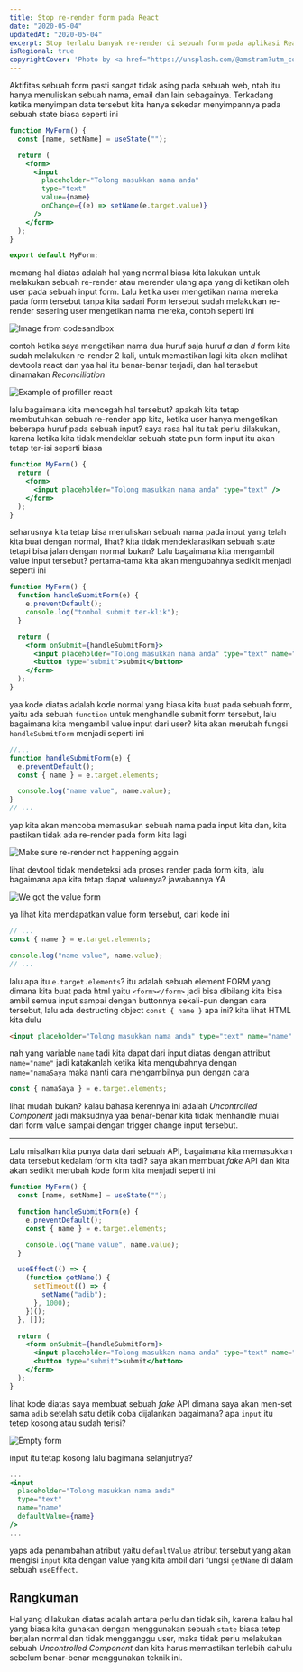 ```yaml
---
title: Stop re-render form pada React
date: "2020-05-04"
updatedAt: "2020-05-04"
excerpt: Stop terlalu banyak re-render di sebuah form pada aplikasi React
isRegional: true
copyrightCover: 'Photo by <a href="https://unsplash.com/@amstram?utm_content=creditCopyText&utm_medium=referral&utm_source=unsplash">Scott Graham</a> on <a href="https://unsplash.com/photos/man-writing-on-paper-OQMZwNd3ThU?utm_content=creditCopyText&utm_medium=referral&utm_source=unsplash">Unsplash</a> '
---
```


Aktifitas sebuah form pasti sangat tidak asing pada sebuah web, ntah itu hanya menuliskan sebuah nama, email dan lain sebagainya. Terkadang ketika menyimpan data tersebut kita hanya sekedar menyimpannya pada sebuah state biasa seperti ini

```jsx
function MyForm() {
  const [name, setName] = useState("");

  return (
    <form>
      <input
        placeholder="Tolong masukkan nama anda"
        type="text"
        value={name}
        onChange={(e) => setName(e.target.value)}
      />
    </form>
  );
}

export default MyForm;
```

memang hal diatas adalah hal yang normal biasa kita lakukan untuk melakukan sebuah re-render atau merender ulang apa yang di ketikan oleh user pada sebuah input form. Lalu ketika user mengetikan nama mereka pada form tersebut tanpa kita sadari Form tersebut sudah melakukan re-render sesering user mengetikan nama mereka, contoh seperti ini

![Image from codesandbox](./image-one.png)

contoh ketika saya mengetikan nama dua huruf saja huruf _a_ dan _d_ form kita sudah melakukan re-render 2 kali, untuk memastikan lagi kita akan melihat devtools react dan yaa hal itu benar-benar terjadi, dan hal tersebut dinamakan _Reconciliation_

![Example of profiller react](./image-two.png)

lalu bagaimana kita mencegah hal tersebut? apakah kita tetap membutuhkan sebuah re-render app kita, ketika user hanya mengetikan beberapa huruf pada sebuah input? saya rasa hal itu tak perlu dilakukan, karena ketika kita tidak mendeklar sebuah state pun form input itu akan tetap ter-isi seperti biasa

```jsx
function MyForm() {
  return (
    <form>
      <input placeholder="Tolong masukkan nama anda" type="text" />
    </form>
  );
}
```

seharusnya kita tetap bisa menuliskan sebuah nama pada input yang telah kita buat dengan normal, lihat? kita tidak mendeklarasikan sebuah state tetapi bisa jalan dengan normal bukan? Lalu bagaimana kita mengambil value input tersebut? pertama-tama kita akan mengubahnya sedikit menjadi seperti ini

```jsx
function MyForm() {
  function handleSubmitForm(e) {
    e.preventDefault();
    console.log("tombol submit ter-klik");
  }

  return (
    <form onSubmit={handleSubmitForm}>
      <input placeholder="Tolong masukkan nama anda" type="text" name="name" />
      <button type="submit">submit</button>
    </form>
  );
}
```

yaa kode diatas adalah kode normal yang biasa kita buat pada sebuah form, yaitu ada sebuah `function` untuk menghandle submit form tersebut, lalu bagaimana kita mengambil value input dari user? kita akan merubah fungsi `handleSubmitForm` menjadi seperti ini

```jsx
//...
function handleSubmitForm(e) {
  e.preventDefault();
  const { name } = e.target.elements;

  console.log("name value", name.value);
}
// ...
```

yap kita akan mencoba memasukan sebuah nama pada input kita dan, kita pastikan tidak ada re-render pada form kita lagi

![Make sure re-render not happening aggain](./image-four.png)

lihat devtool tidak mendeteksi ada proses render pada form kita, lalu bagaimana apa kita tetap dapat valuenya? jawabannya YA

![We got the value form](./image-five.png)

ya lihat kita mendapatkan value form tersebut, dari kode ini

```jsx
// ...
const { name } = e.target.elements;

console.log("name value", name.value);
// ...
```

lalu apa itu `e.target.elements`? itu adalah sebuah element FORM yang dimana kita buat pada html yaitu `<form></form>` jadi bisa dibilang kita bisa ambil semua input sampai dengan buttonnya sekali-pun dengan cara tersebut, lalu ada destructing object `const { name }` apa ini? kita lihat HTML kita dulu

```html
<input placeholder="Tolong masukkan nama anda" type="text" name="name" />
```

nah yang variable `name` tadi kita dapat dari input diatas dengan attribut `name="name"` jadi katakanlah ketika kita mengubahnya dengan `name="namaSaya` maka nanti cara mengambilnya pun dengan cara

```js
const { namaSaya } = e.target.elements;
```

lihat mudah bukan? kalau bahasa kerennya ini adalah _Uncontrolled Component_ jadi maksudnya yaa benar-benar kita tidak menhandle mulai dari form value sampai dengan trigger change input tersebut.

---

Lalu misalkan kita punya data dari sebuah API, bagaimana kita memasukkan data tersebut kedalam form kita tadi? saya akan membuat _fake_ API dan kita akan sedikit merubah kode form kita menjadi seperti ini

```jsx
function MyForm() {
  const [name, setName] = useState("");

  function handleSubmitForm(e) {
    e.preventDefault();
    const { name } = e.target.elements;

    console.log("name value", name.value);
  }

  useEffect(() => {
    (function getName() {
      setTimeout(() => {
        setName("adib");
      }, 1000);
    })();
  }, []);

  return (
    <form onSubmit={handleSubmitForm}>
      <input placeholder="Tolong masukkan nama anda" type="text" name="name" />
      <button type="submit">submit</button>
    </form>
  );
}
```

lihat kode diatas saya membuat sebuah _fake_ API dimana saya akan men-set sama `adib` setelah satu detik coba dijalankan bagaimana? apa `input` itu tetep kosong atau sudah terisi?

![Empty form](./image-six.png)

input itu tetap kosong lalu bagimana selanjutnya?

```jsx
...
<input
  placeholder="Tolong masukkan nama anda"
  type="text"
  name="name"
  defaultValue={name}
/>
...
```

yaps ada penambahan atribut yaitu `defaultValue` atribut tersebut yang akan mengisi `input` kita dengan value yang kita ambil dari fungsi `getName` di dalam sebuah `useEffect`.

## Rangkuman

Hal yang dilakukan diatas adalah antara perlu dan tidak sih, karena kalau hal yang biasa kita gunakan dengan menggunakan sebuah `state` biasa tetep berjalan normal dan tidak mengganggu user, maka tidak perlu melakukan sebuah _Uncontrolled Component_ dan kita harus memastikan terlebih dahulu sebelum benar-benar menggunakan teknik ini.
